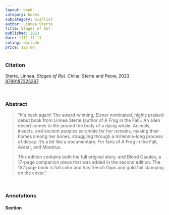 ```yaml
---
layout: book
category: books
subcategory: wishlist
author: Linnea Sterte
title: Stages of Rot
published: 2023
date: 1111-11-11
rating: exclude
price: $25.00
---
```


### Citation

Sterte, Linnea. *Stages of Rot.* China: Sterte and Peow, 2023. [9789187325267](https://www.peow.studio/shop/stages-of-rot).

<br>

### Abstract

> "It's back again! The award-winning, Eisner nominated, highly praised debut book from Linnea Sterte (author of A Frog in the Fall). An alien desert comes to life around the body of a dying whale. Animals, insects, and ancient peoples scramble for her remains, making their homes among her bones, struggling through a millennia-long process of decay. It’s a bit like a documentary. For fans of A Frog in the Fall, Avatar, and Moebius.

> This edition contains both the full original story, and Blood Caudex, a 17-page companion piece that was added in the second edition. The 152 page book is full color and has french flaps and gold foil stamping on the cover."

<br>

### Annotations

#### Section

<br>
